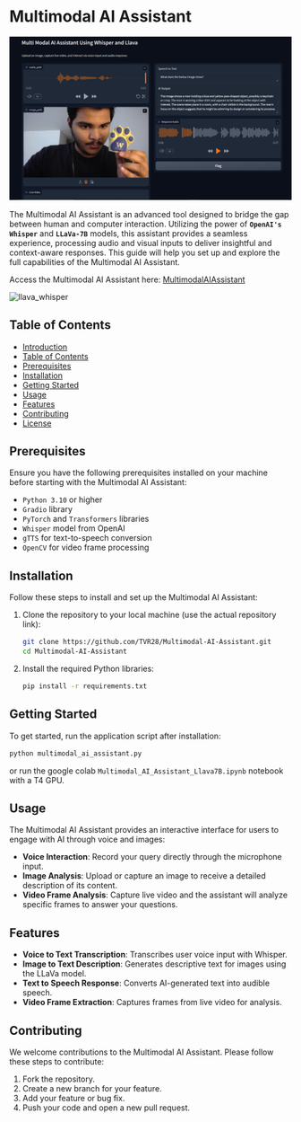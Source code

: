 # Multimodal AI Assistant

![image](app_img.png)

The Multimodal AI Assistant is an advanced tool designed to bridge the gap between human and computer interaction. Utilizing the power of **`OpenAI's Whisper`** and **`LLaVa-7B`** models, this assistant provides a seamless experience, processing audio and visual inputs to deliver insightful and context-aware responses. This guide will help you set up and explore the full capabilities of the Multimodal AI Assistant.

Access the Multimodal AI Assistant here: [MultimodalAIAssistant](your-app-link.com)

![llava_whisper](https://github.com/TVR28/Multimodal-AI-Assistant/assets/91713140/1b4923fe-269a-4396-9a00-9d890b0bb13c)



## Table of Contents

- [Introduction](#multimodal-ai-assistant)
- [Table of Contents](#table-of-contents)
- [Prerequisites](#prerequisites)
- [Installation](#installation)
- [Getting Started](#getting-started)
- [Usage](#usage)
- [Features](#features)
- [Contributing](#contributing)
- [License](#license)

## Prerequisites

Ensure you have the following prerequisites installed on your machine before starting with the Multimodal AI Assistant:

- `Python 3.10` or higher
- `Gradio` library
- `PyTorch` and `Transformers` libraries
- `Whisper` model from OpenAI
- `gTTS` for text-to-speech conversion
- `OpenCV` for video frame processing

## Installation

Follow these steps to install and set up the Multimodal AI Assistant:

1. Clone the repository to your local machine (use the actual repository link):

    ```bash
    git clone https://github.com/TVR28/Multimodal-AI-Assistant.git
    cd Multimodal-AI-Assistant
    ```

2. Install the required Python libraries:

    ```bash
    pip install -r requirements.txt
    ```

## Getting Started

To get started, run the application script after installation:

```bash
python multimodal_ai_assistant.py
```

or run the google colab  `Multimodal_AI_Assistant_Llava7B.ipynb` notebook with a T4 GPU.
## Usage

The Multimodal AI Assistant provides an interactive interface for users to engage with AI through voice and images:

- **Voice Interaction**: Record your query directly through the microphone input.
- **Image Analysis**: Upload or capture an image to receive a detailed description of its content.
- **Video Frame Analysis**: Capture live video and the assistant will analyze specific frames to answer your questions.

## Features

- **Voice to Text Transcription**: Transcribes user voice input with Whisper.
- **Image to Text Description**: Generates descriptive text for images using the LLaVa model.
- **Text to Speech Response**: Converts AI-generated text into audible speech.
- **Video Frame Extraction**: Captures frames from live video for analysis.

## Contributing

We welcome contributions to the Multimodal AI Assistant. Please follow these steps to contribute:

1. Fork the repository.
2. Create a new branch for your feature.
3. Add your feature or bug fix.
4. Push your code and open a new pull request.
